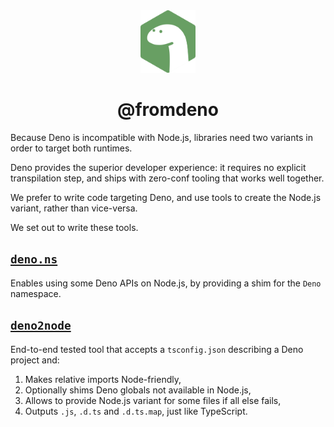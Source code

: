 <div align="center">
  <img height="100" src="assets/fromdeno.svg">
  <h1 align="center">@fromdeno</h1>
</div>

Because Deno is incompatible with Node.js, libraries need two variants in order to target both runtimes.

Deno provides the superior developer experience: it requires no explicit transpilation step, and ships with zero-conf tooling that works well together.

We prefer to write code targeting Deno, and use tools to create the Node.js  variant, rather than vice-versa.

We set out to write these tools.

## [`deno.ns`]

Enables using some Deno APIs on Node.js, by providing a shim for the `Deno` namespace.

## [`deno2node`]

End-to-end tested tool that accepts a `tsconfig.json` describing a Deno project and:

1. Makes relative imports Node-friendly,
2. Optionally shims Deno globals not available in Node.js,
3. Allows to provide Node.js variant for some files if all else fails,
4. Outputs `.js`, `.d.ts` and `.d.ts.map`, just like TypeScript.


[`deno.ns`]: https://github.com/fromdeno/deno.ns
[`deno2node`]: https://github.com/wojpawlik/deno2node
